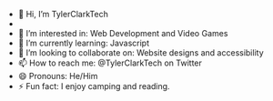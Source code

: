 - 👋 Hi, I’m TylerClarkTech
- 
- 👀 I’m interested in: Web Development and Video Games
- 🌱 I’m currently learning: Javascript
- 💞️ I’m looking to collaborate on: Website designs and accessibility
- 📫 How to reach me: @TylerClarkTech on Twitter
- 😄 Pronouns: He/Him
- ⚡ Fun fact: I enjoy camping and reading.

<!---
TylerClarkTech/TylerClarkTech is a ✨ special ✨ repository because its `README.md` (this file) appears on your GitHub profile.
You can click the Preview link to take a look at your changes.
--->
